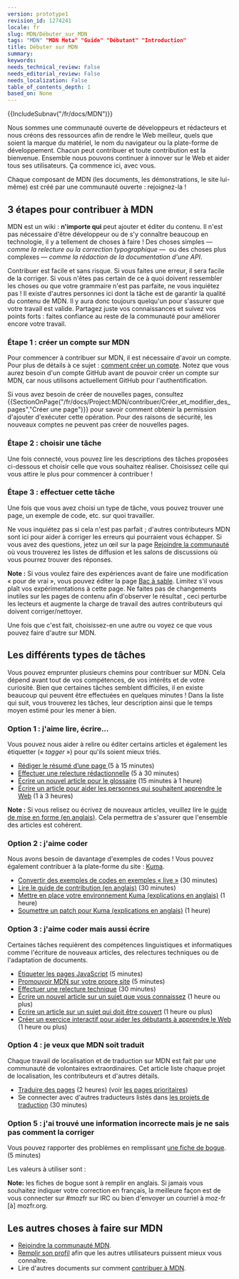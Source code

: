 ```yaml
---
version: prototype1
revision_id: 1274241
locale: fr
slug: MDN/Débuter_sur_MDN
tags: "MDN" "MDN Meta" "Guide" "Débutant" "Introduction"
title: Débuter sur MDN
summary: 
keywords: 
needs_technical_review: False
needs_editorial_review: False
needs_localization: False
table_of_contents_depth: 1
based_on: None
---
```

<div>{{IncludeSubnav("/fr/docs/MDN")}}</div>

<p>Nous sommes une communauté ouverte de développeurs et rédacteurs et nous créons des ressources afin de rendre le Web meilleur, quels que soient la marque du matériel, le nom du navigateur ou la plate-forme de développement. Chacun peut contribuer et toute contribution est la bienvenue. Ensemble&nbsp;nous pouvons continuer à innover sur le Web et aider tous ses utilisateurs. Ça commence ici, avec vous.</p>

<p>Chaque composant de MDN (les documents, les démonstrations, le site lui-même) est créé par une communauté ouverte&nbsp;: rejoignez-la !</p>

<h2 id="3_étapes_pour_contribuer_à_MDN">3 étapes pour contribuer à MDN</h2>

<p>MDN est un wiki :&nbsp;<strong>n'importe qui</strong> peut ajouter et éditer du contenu. Il n'est pas nécessaire d'être développeur ou de s'y connaître beaucoup en technologie, il y a tellement de choses à faire ! Des choses simples — <em>comme la relecture ou la correction typographique</em> —&nbsp; ou des choses plus complexes — <em>comme la rédaction de la documentation d'une API</em>.</p>

<p>Contribuer est facile et sans risque. Si vous faites une erreur, il sera facile de la corriger. Si vous n'êtes pas certain de ce à quoi doivent ressembler les choses&nbsp;ou que votre grammaire n'est pas parfaite, ne vous inquiétez pas&nbsp;! Il existe d'autres personnes ici dont la tâche est de garantir la qualité du contenu de MDN. Il y aura donc toujours quelqu'un pour s'assurer que votre travail est valide. Partagez juste vos connaissances et suivez vos points forts : faites confiance au reste de la communauté pour améliorer encore votre travail.</p>

<h3 id="Étape_1_Créer_un_compte_sur_MDN">Étape 1 : créer un compte sur MDN</h3>

<p>Pour commencer à contribuer sur MDN, il est nécessaire d'avoir un compte. Pour plus de détails à ce sujet : <a href="/fr/docs/MDN/Contribute/Howto/Comment_créer_un_compte_sur_MDN">comment créer un compte</a>. Notez que vous aurez besoin d'un compte GitHub avant de pouvoir créer un compte sur MDN, car nous utilisons actuellement GitHub pour l'authentification.</p>

<p>Si vous avez besoin de créer de nouvelles pages, consultez {{SectionOnPage("/fr/docs/Project:MDN/contribuer/Créer_et_modifier_des_pages","Créer une page")}} pour savoir comment obtenir la permission d'ajouter d'exécuter cette opération. Pour des raisons de sécurité, les nouveaux comptes ne peuvent pas créer de nouvelles pages.</p>

<h3 id="Étape_2_Choisir_une_tâche">Étape 2 : choisir une tâche</h3>

<p>Une fois connecté, vous pouvez lire les descriptions des tâches proposées ci-dessous et choisir celle que vous souhaitez réaliser. Choisissez celle qui vous attire le plus pour commencer à contribuer !</p>

<h3 id="Étape_3_Effectuer_cette_tâche">Étape 3 : effectuer cette tâche</h3>

<p>Une fois que vous avez choisi un type de tâche, vous pouvez trouver une page, un exemple de code, etc. sur quoi travailler.</p>

<p>Ne vous inquiétez pas si cela n'est pas parfait&nbsp;; d'autres contributeurs MDN sont ici pour aider à corriger les erreurs qui pourraient vous échapper. Si vous avez des questions, jetez un œil sur la page <a href="/fr/docs/MDN/Rejoindre_la_communauté">Rejoindre la communauté</a> où vous trouverez les listes de diffusion et les salons de discussions où vous pourrez trouver des réponses.</p>

<div class="note">
<p><strong>Note :</strong> Si vous voulez faire des expériences avant de faire une modification «&nbsp;pour de vrai&nbsp;», vous pouvez éditer la page <a href="/fr/docs/Sandbox">Bac à sable</a>. Limitez s'il vous plaît vos expérimentations à cette page. Ne faites pas de changements inutiles sur les pages de contenu afin d'observer le résultat , ceci perturbe les lecteurs et augmente la charge de travail des autres contributeurs qui doivent corriger/nettoyer.</p>
</div>

<p>Une fois que c'est fait, choisissez-en une autre ou voyez ce que vous pouvez faire d'autre sur MDN.</p>

<h2 id="Les_différents_types_de_tâches">Les différents types de tâches</h2>

<p>Vous pouvez emprunter plusieurs chemins pour contribuer sur MDN. Cela dépend avant tout de vos compétences, de vos intérêts et de votre curiosité. Bien que certaines tâches semblent difficiles, il en existe beaucoup qui peuvent être effectuées en quelques minutes ! Dans la liste qui suit, vous trouverez les tâches, leur description ainsi que le temps moyen estimé pour les mener à bien.</p>

<h3 id="Option_1_J'aime_lire_écrire…">Option 1 : j'aime lire, écrire…</h3>

<p>Vous pouvez nous aider à relire ou éditer certains articles et également les étiquetter (« <em>tagger</em> ») pour qu'ils soient mieux triés.</p>

<ul>
 <li><a href="/fr/docs/MDN/Contribute/Howto/Set_the_summary_for_a_page">Rédiger le résumé d’une page </a>(5 à 15 minutes)</li>
 <li><a href="/fr/docs/MDN/Contribute/Howto/faire_relecture_redactionnelle">Effectuer une relecture rédactionnelle</a> (5 à 30 minutes)</li>
 <li><a href="/fr/docs/MDN/Contribute/Howto/Write_a_new_entry_in_the_Glossary">Écrire un nouvel article pour le glossaire</a> (15 minutes à 1 heure)</li>
 <li><a href="/fr/docs/MDN/Contribute/Howto/Write_an_article_to_help_learn_about_the_Web">Écrire un article pour aider les personnes qui souhaitent apprendre le Web</a> (1 à 3 heures)</li>
</ul>

<div class="note"><strong>Note :</strong> Si vous relisez ou écrivez de nouveaux articles, veuillez lire le <a href="/fr/docs/MDN/Contribute/Guidelines/Writing_style_guide">guide de mise en forme (en anglais)</a>. Cela permettra de s'assurer que l'ensemble des articles est cohérent.</div>

<h3 id="Option_2_J'aime_coder">Option 2 : j'aime coder</h3>

<p>Nous avons besoin de davantage d'exemples de codes ! Vous pouvez également contribuer à la plate-forme du site : <a href="https://github.com/mozilla/kuma">Kuma</a>.</p>

<ul>
 <li><a href="/fr/docs/MDN/Contribute/Howto/convertir_code_pour_etre_direct">Convertir des exemples de codes en exemples « live »</a> (30 minutes)</li>
 <li><a href="https://wiki.mozilla.org/Webdev/GetInvolved/developer.mozilla.org">Lire le guide de contribution (en anglais)</a> (30 minutes)</li>
 <li><a href="http://kuma.readthedocs.org/en/latest/installation.html">Mettre en place votre environnement Kuma (explications en anglais)</a> (1 heure)</li>
 <li><a href="https://github.com/mozilla/kuma#readme">Soumettre un patch pour Kuma (explications en anglais)</a> (1 heure)</li>
</ul>

<h3 id="Option_3_J'aime_coder_mais_aussi_écrire">Option 3 : j'aime coder mais aussi écrire</h3>

<p>Certaines tâches requièrent des compétences linguistiques et informatiques comme l'écriture de nouveaux articles, des relectures techniques ou de l'adaptation de documents.</p>

<ul>
 <li><a href="/fr/docs/MDN/Contribute/Howto/Étiquettes_pages_JavaScript">Étiqueter les pages JavaScript</a> (5 minutes)</li>
 <li><a href="/fr/docs/MDN/Promotion_de_MDN">Promouvoir MDN sur votre propre site</a> (5 minutes)</li>
 <li><a href="/fr/docs/MDN/Contribute/Howto/faire_relecture_technique">Effectuer une relecture technique</a> (30 minutes)</li>
 <li><a href="/fr/docs/Project:MDN/contribuer/Créer_et_modifier_des_pages#Cr.C3.A9er_une_nouvelle_page">Écrire un nouvel article sur un sujet que vous connaissez</a> (1 heure ou plus)</li>
 <li><a href="/fr/docs/Contribute_to_docs_that_are_currently_needed">Écrire un article sur un sujet qui doit être couvert</a> (1 heure ou plus)</li>
 <li><a href="/fr/docs/MDN/Contribute/Howto/Create_an_interactive_exercise_to_help_learning_the_web">Créer un exercice interactif pour aider les débutants à apprendre le Web</a> (1 heure ou plus)</li>
</ul>

<h3 id="Option_4_Je_veux_que_MDN_soit_traduit">Option 4 : je veux que MDN soit traduit</h3>

<p>Chaque travail de localisation et de traduction sur MDN est fait par une communauté de volontaires extraordinaires. Cet article liste chaque projet de localisation, les contributeurs et d'autres détails.</p>

<ul>
 <li><a href="/fr/docs/MDN/Contribute/Localize/Translating_pages">Traduire des pages</a> (2 heures) (voir <a href="/fr/docs/MDN/Doc_status/l10nPriority">les pages prioritaires</a>)</li>
 <li>Se connecter avec d'autres traducteurs listés dans <a href="/fr/docs/Project:Projets_de_localisation">les projets de traduction</a> (30 minutes)</li>
</ul>

<h3 id="Option_5_J'ai_trouvé_une_information_incorrecte_mais_je_ne_sais_pas_comment_la_corriger">Option 5 : j'ai trouvé une information incorrecte mais je ne sais pas comment la corriger</h3>

<p>Vous pouvez rapporter des problèmes en remplissant <a class="external" href="https://bugzilla.mozilla.org/form.doc">une fiche de bogue</a>. (5 minutes)</p>

<p>Les valeurs à utiliser sont :</p>

<div class="note"><strong>Note:</strong> les fiches de bogue sont à remplir en anglais. Si jamais vous souhaitez indiquer votre correction en français, la meilleure façon est de vous connecter sur #mozfr sur IRC ou bien d'envoyer un courriel à moz-fr [à] mozfr.org.</div>

<h2 id="Les_autres_choses_à_faire_sur_MDN">Les autres choses à faire sur MDN</h2>

<ul>
 <li><a href="/fr/docs/MDN/Rejoindre_la_communauté">Rejoindre la communauté MDN</a>.</li>
 <li><a href="/fr/profile">Remplir son profil</a> afin que les autres utilisateurs puissent mieux vous connaître.</li>
 <li>Lire d'autres documents sur comment <a href="/fr/docs/MDN/Contribute">contribuer à MDN</a>.</li>
</ul>

